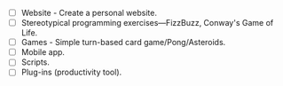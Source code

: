 - [ ] Website - Create a personal website.
- [ ] Stereotypical programming exercises—FizzBuzz, Conway's Game of Life.
- [ ] Games - Simple turn-based card game/Pong/Asteroids.
- [ ] Mobile app.
- [ ] Scripts.
- [ ] Plug-ins (productivity tool).
